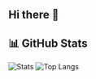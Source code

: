 ## Hi there 👋

## 📊 GitHub Stats
![Stats](https://github-readme-stats.vercel.app/api?username=nagibatirowanie&theme=codeSTACKr)
![Top Langs](https://github-readme-stats.vercel.app/api/top-langs/?username=nagibatirowanie&hide_progress=true&theme=codeSTACKr)
